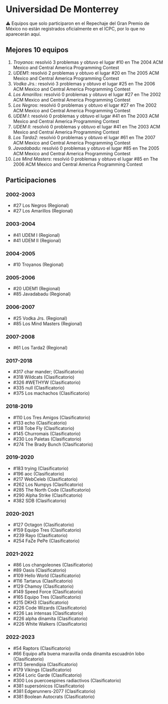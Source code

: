 # Universidad De Monterrey

:warning: Equipos que solo participaron en el Repechaje del Gran Premio de México no están registrados oficialmente en el ICPC, por lo que no aparecerán aquí.

## Mejores 10 equipos

1. _Troyanos_: resolvió 3 problemas y obtuvo el lugar #10 en The 2004 ACM Mexico and Central America Programming Contest
1. _UDEM1_: resolvió 2 problemas y obtuvo el lugar #20 en The 2005 ACM Mexico and Central America Programming Contest
1. _Vodka Jrs._: resolvió 3 problemas y obtuvo el lugar #25 en The 2006 ACM Mexico and Central America Programming Contest
1. _Los Amarillos_: resolvió 0 problemas y obtuvo el lugar #27 en The 2002 ACM Mexico and Central America Programming Contest
1. _Los Negros_: resolvió 0 problemas y obtuvo el lugar #27 en The 2002 ACM Mexico and Central America Programming Contest
1. _UDEM I_: resolvió 0 problemas y obtuvo el lugar #41 en The 2003 ACM Mexico and Central America Programming Contest
1. _UDEM II_: resolvió 0 problemas y obtuvo el lugar #41 en The 2003 ACM Mexico and Central America Programming Contest
1. _Los Tarda2_: resolvió 0 problemas y obtuvo el lugar #61 en The 2007 ACM Mexico and Central America Programming Contest
1. _Javadabadu_: resolvió 0 problemas y obtuvo el lugar #85 en The 2005 ACM Mexico and Central America Programming Contest
1. _Los Mind Masters_: resolvió 0 problemas y obtuvo el lugar #85 en The 2006 ACM Mexico and Central America Programming Contest

## Participaciones

### 2002-2003

- #27 Los Negros (Regional)
- #27 Los Amarillos (Regional)

### 2003-2004

- #41 UDEM I (Regional)
- #41 UDEM II (Regional)

### 2004-2005

- #10 Troyanos (Regional)

### 2005-2006

- #20 UDEM1 (Regional)
- #85 Javadabadu (Regional)

### 2006-2007

- #25 Vodka Jrs. (Regional)
- #85 Los Mind Masters (Regional)

### 2007-2008

- #61 Los Tarda2 (Regional)

### 2017-2018

- #317 char mander; (Clasificatorio)
- #318 Wildcats (Clasificatorio)
- #326 #WETHYW (Clasificatorio)
- #335 null (Clasificatorio)
- #375 Los machachos (Clasificatorio)

### 2018-2019

- #110 Los Tres Amigos (Clasificatorio)
- #133 echo (Clasificatorio)
- #138 Tobe Fly (Clasificatorio)
- #145 Churromais (Clasificatorio)
- #230 Los Paletas (Clasificatorio)
- #274 The Brady Bunch (Clasificatorio)

### 2019-2020

- #183 trying (Clasificatorio)
- #196 aoc (Clasificatorio)
- #217 WebCeleb (Clasificatorio)
- #262 Los Numpys (Clasificatorio)
- #285 The North Code (Clasificatorio)
- #290 Alpha Strike (Clasificatorio)
- #382 SDB (Clasificatorio)

### 2020-2021

- #127 Octagon (Clasificatorio)
- #159 Equipo Tres (Clasificatorio)
- #239 Rayo (Clasificatorio)
- #254 FaZe PePe (Clasificatorio)

### 2021-2022

- #86 Los changoleones (Clasificatorio)
- #89 Oasis (Clasificatorio)
- #109 Hello World (Clasificatorio)
- #116 Tartarus (Clasificatorio)
- #129 Chamoy (Clasificatorio)
- #149 Speed Force (Clasificatorio)
- #165 Equipo Tres (Clasificatorio)
- #215 DKH3 (Clasificatorio)
- #226 Code Wizards (Clasificatorio)
- #226 Las intensas (Clasificatorio)
- #226 alpha dinamita (Clasificatorio)
- #226 White Walkers (Clasificatorio)

### 2022-2023

- #54 Raptors (Clasificatorio)
- #66 Equipo alfa buena maravilla onda dinamita escuadrón lobo (Clasificatorio)
- #113 Serendipia (Clasificatorio)
- #179 Vikings (Clasificatorio)
- #264 Loric Garde (Clasificatorio)
- #300 Los puercoespines radiactivos (Clasificatorio)
- #381 supersónicos (Clasificatorio)
- #381 Edgerunners-2077 (Clasificatorio)
- #381 Boolean Autocrats (Clasificatorio)




